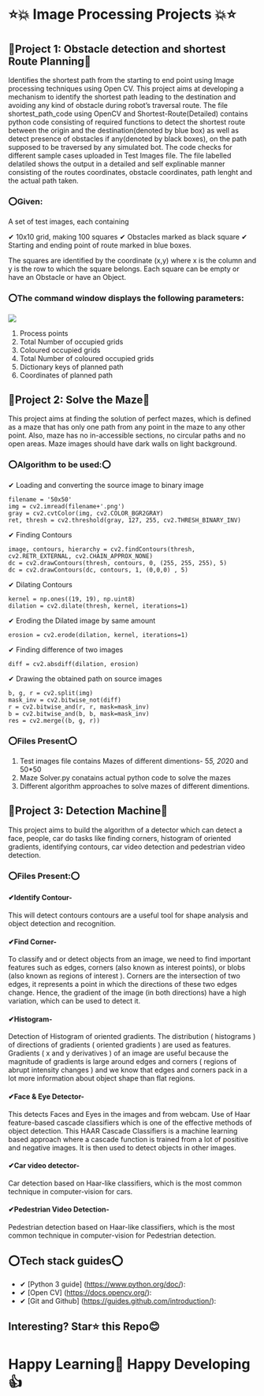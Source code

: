 # ⭐💥 Image Processing Projects 💥⭐

## 🛑Project 1: Obstacle detection and shortest Route Planning🛑
Identifies the shortest path from the starting to end point using Image processing techniques using Open CV. This project aims at developing a mechanism to identify the shortest path leading to the destination and avoiding any kind of obstacle during robot’s traversal route. The file shortest_path_code using OpenCV and Shortest-Route(Detailed) contains python code consisting of required functions to detect the shortest route between the origin and the destination(denoted by blue box) as well as detect presence of obstacles if any(denoted by black boxes), on the path supposed to be traversed by any simulated bot.
The code checks for different sample cases uploaded in Test Images file. The file labelled delatiled shows the output in a detailed and self explinable manner consisting of the routes coordinates, obstacle coordinates, path lenght and the actual path taken.

### ⭕Given:

A set of test images, each containing

✔ 10x10 grid, making 100 squares
✔ Obstacles marked as black square
✔ Starting and ending point of route marked in blue boxes.



The squares are identified by the coordinate (x,y) where x is the column and y is the row to which the square belongs. Each square
can be empty or have an Obstacle or have an Object.

### ⭕The command window displays the following parameters: 
<img src="https://github.com/supu2701/Shortest-Route-using-Open-CV/blob/main/Path_3.PNG" />

1. Process points
2. Total Number of occupied grids
3. Coloured occupied grids
4. Total Number of coloured occupied grids
5. Dictionary keys of planned path
6. Coordinates of planned path

## 🛑Project 2: Solve the Maze🛑
This project aims at finding the solution of perfect mazes, which is defined as a maze that has only one path from any point in the maze to any other point. Also, maze has no in-accessible sections, no circular paths and no open areas. Maze images should have dark walls on light background.

### ⭕Algorithm to be used:⭕

✔ Loading and converting the source image to binary image
``` 
filename = '50x50'
img = cv2.imread(filename+'.png')
gray = cv2.cvtColor(img, cv2.COLOR_BGR2GRAY)
ret, thresh = cv2.threshold(gray, 127, 255, cv2.THRESH_BINARY_INV) 
```
✔ Finding Contours
```
image, contours, hierarchy = cv2.findContours(thresh, cv2.RETR_EXTERNAL, cv2.CHAIN_APPROX_NONE)
dc = cv2.drawContours(thresh, contours, 0, (255, 255, 255), 5)
dc = cv2.drawContours(dc, contours, 1, (0,0,0) , 5)
```
✔ Dilating Contours
``` 
kernel = np.ones((19, 19), np.uint8)
dilation = cv2.dilate(thresh, kernel, iterations=1)
```
✔ Eroding the Dilated image by same amount
```
erosion = cv2.erode(dilation, kernel, iterations=1)
```
✔ Finding difference of two images
```
diff = cv2.absdiff(dilation, erosion)
```
✔ Drawing the obtained path on source images
```
b, g, r = cv2.split(img)
mask_inv = cv2.bitwise_not(diff)
r = cv2.bitwise_and(r, r, mask=mask_inv)
b = cv2.bitwise_and(b, b, mask=mask_inv)
res = cv2.merge((b, g, r))
```

### ⭕Files Present⭕

1. Test images file contains Mazes of different dimentions- 5*5, 20*20 and 50*50
2. Maze Solver.py conatains actual python code to solve the mazes
3. Different algorithm approaches to solve mazes of different dimentions.

## 🛑Project 3: Detection Machine🛑
This project aims to build the algorithm of a detector which can detect a face, people, car do tasks like finding corners, histogram of oriented gradients, identifying contours, car video detection and pedestrian video detection.

### ⭕Files Present:⭕
#### ✔Identify Contour-
This will detect contours contours are a useful tool for shape analysis and object detection and recognition.
#### ✔Find Corner-
To classify and or detect objects from an image, we need to find important features such as edges, corners (also known as interest points), or blobs (also known as regions of interest ). Corners are the intersection of two edges, it represents a point in which the directions of these two edges change. Hence, the gradient of the image (in both directions) have a high variation, which can be used to detect it.
#### ✔Histogram-
Detection of Histogram of oriented gradients.
The distribution ( histograms ) of directions of gradients ( oriented gradients ) are used as features. Gradients ( x and y derivatives ) of an image are useful because the magnitude of gradients is large around edges and corners ( regions of abrupt intensity changes ) and we know that edges and corners pack in a lot more information about object shape than flat regions.
#### ✔Face & Eye Detector-
 This detects Faces and Eyes in the images and from webcam. Use of Haar feature-based cascade classifiers which is one of the effective methods of object detection.
 This HAAR Cascade Classifiers is a machine learning based approach where a cascade function is trained from a lot of positive and negative images. It is then used to detect objects in other images.

#### ✔Car video detector-
Car detection based on Haar-like classifiers, which is the most common technique in computer-vision for cars.
#### ✔Pedestrian Video Detection-
Pedestrian detection based on Haar-like classifiers, which is the most common technique in computer-vision for Pedestrian detection.

## ⭕Tech stack guides⭕

- ✔ [Python 3 guide] (https://www.python.org/doc/):
- ✔ [Open CV] (https://docs.opencv.org/):
- ✔ [Git and Github] (https://guides.github.com/introduction/):



## Interesting? Star⭐ this Repo😊

# Happy Learning💯 Happy Developing👍

